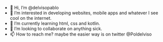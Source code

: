 - 👋 Hi, I’m @delvisopablo
- 👀 I’m interested in developing websites, mobile apps and whatever I see cool on the internet.
- 🌱 I’m currently learning html, css and kotlin.
- 💞️ I’m looking to collaborate on anything sick.
- 📫 How to reach me? maybe the easier way is on twitter @Poldelviso

